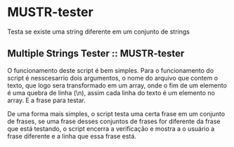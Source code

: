 # MUSTR-tester
Testa se existe uma string diferente em um conjunto de strings

## Multiple Strings Tester :: MUSTR-tester
O funcionamento deste script é bem simples. Para o funcionamento do script é nesscesarrio dois argumentos, o nome do arquivo que contem
o texto, que logo sera transformado em um array, onde o fim de um elemento é uma quebra de linha (\n), assim cada linha do texto é um elemento
no array. E a frase para testar.

De uma forma mais simples, o script testa uma certa frase em um conjunto de frases, se uma frase desses conjuntos de frases for diferente da frase que está testando,
o script encerra a verificação e mostra a o usuário a frase diferente e a linha que essa frase está.
